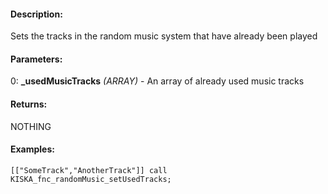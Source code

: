 #### Description:
Sets the tracks in the random music system that have already been played

#### Parameters:
0: **_usedMusicTracks** *(ARRAY)* - An array of already used music tracks

#### Returns:
NOTHING

#### Examples:
```sqf
[["SomeTrack","AnotherTrack"]] call KISKA_fnc_randomMusic_setUsedTracks;
   ```

